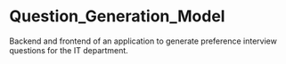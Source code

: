 # Question_Generation_Model
Backend and frontend of an application to generate preference interview questions for the IT department.

